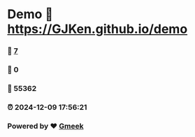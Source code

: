 # Demo :link: https://GJKen.github.io/demo 
### :page_facing_up: [7](https://GJKen.github.io/demo/tag.html) 
### :speech_balloon: 0 
### :hibiscus: 55362 
### :alarm_clock: 2024-12-09 17:56:21 
### Powered by :heart: [Gmeek](https://github.com/Meekdai/Gmeek)
